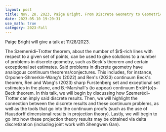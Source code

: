 ```yaml
---
layout: post
title: Nov. 28. 2023, Paige Bright, From Discrete Geometry to Geometric Measure Theory
date: 2023-05-10 19:20:31
use_math: true
category: 2023-Fall
---
```

 
Paige Bright will give a talk at 11/28/2023. 

<div>
The Szemerédi–Trotter theorem, about the number of $r$-rich lines with respect to a given set of points, can be used to give solutions to a number of problems in discrete geometry, such as Beck's theorem and certain exceptional set estimates. Said problems in discrete geometry have analogous continuum theorems/conjectures. This includes, for instance, Orponen-Shmerkin-Wang's (2022) and Ren's (2023) continuum Beck's theorem, Ren and Wang's (2023) sharp Furstenberg set and exceptional set estimates in the plane, and B.-Marshall's (to appear) continuum Erd\H{o}s-Beck theorem. In this talk, we will begin by discussing how Szemerédi–Trotter can imply said discrete results. Then, we will highlight the connection between the discrete results and these continuum problems, as well as the tools that go into the continuum proofs (such as the use of Hausdorff dimensional results in projection theory). Lastly, we will begin to go into how these projection theory results may be obtained via delta discretization (including joint work with Shengwen Gan).

</div>
